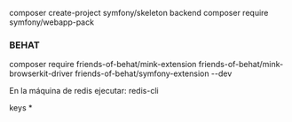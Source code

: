 

composer create-project symfony/skeleton backend
composer require symfony/webapp-pack

### BEHAT
composer require friends-of-behat/mink-extension friends-of-behat/mink-browserkit-driver friends-of-behat/symfony-extension --dev

En la máquina de redis ejecutar:
redis-cli

keys *

